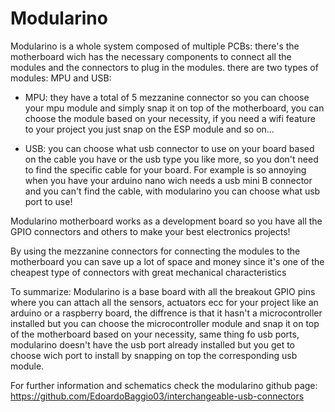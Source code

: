# Modularino
Modularino is a whole system composed of multiple PCBs: there's the motherboard wich has the necessary components to connect all the modules and the connectors to plug in the modules. there are two types of modules: MPU and USB:



- MPU: they have a total of 5 mezzanine connector so you can choose your mpu module and simply snap it on top of the motherboard, you can choose the module based on your necessity, if you need a wifi feature to your project you just snap on the ESP module and so on...


- USB: you can choose what usb connector to use on your board based on the cable you have or the usb type you like more, so you don't need to find the specific cable for your board. For example is so annoying when you have your arduino nano wich needs a usb mini B connector and you can't find the cable, with modularino you can choose what usb port to use!


Modularino motherboard works as a development board so you have all the GPIO connectors and others to make your best electronics projects!



By using the mezzanine connectors for connecting the modules to the motherboard you can save up a lot of space and money since it's one of the cheapest type of connectors with great mechanical characteristics



To summarize: Modularino is a base board with all the breakout GPIO pins where you can attach all the sensors, actuators ecc for your project like an arduino or a raspberry board, the diffrence is that it hasn't a microcontroller installed but you can choose the microcontroller module and snap it on top of the motherboard based on your necessity, same thing fo usb ports, modularino doesn't have the usb port already installed but you get to choose wich port to install by snapping on top the corresponding usb module.



For further information and schematics check the modularino github page: https://github.com/EdoardoBaggio03/interchangeable-usb-connectors